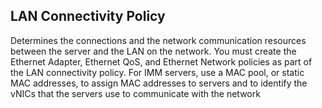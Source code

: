 ## LAN Connectivity Policy
Determines the connections and the network communication resources between the server and the LAN on the network. You must create the Ethernet Adapter, Ethernet QoS, and Ethernet Network policies as part of the LAN connectivity policy. For IMM servers, use a MAC pool, or static MAC addresses, to assign MAC addresses to servers and to identify the vNICs that the servers use to communicate with the network

